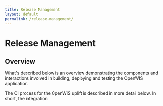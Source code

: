 ```yaml
---
title: Release Management
layout: default
permalink: /release-management/
---
```


# Release Management

## Overview

What's described below is an overview demonstrating the components and interactions involved in building, deploying and testing the OpenWIS application.

The CI process for the OpenWIS uplift is described in more detail below.  In short, the integration


